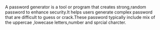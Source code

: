 A password generator is a tool or program that creates strong,random password to enhance security.It helps users generate complex password that are difficult to guess or crack.These password typically include mix of the uppercae ,lowecase letters,number and sprcial charcter.
